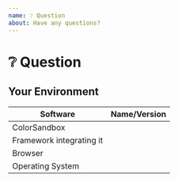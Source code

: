 ```yaml
---
name: ❔ Question
about: Have any questions?
---
```


# ❔ Question

<!--- Provide your question, code sample or other information that will help solving it -->

## Your Environment
| Software         | Name/Version|
| ---------------- | ---------- |
| ColorSandbox |
| Framework integrating it |
| Browser |
| Operating System |
